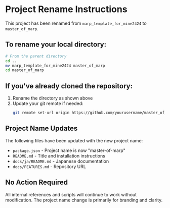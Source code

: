 # Project Rename Instructions

This project has been renamed from `marp_template_for_mine2424` to `master_of_marp`.

## To rename your local directory:

```bash
# From the parent directory
cd ..
mv marp_template_for_mine2424 master_of_marp
cd master_of_marp
```

## If you've already cloned the repository:

1. Rename the directory as shown above
2. Update your git remote if needed:
   ```bash
   git remote set-url origin https://github.com/yourusername/master_of_marp.git
   ```

## Project Name Updates

The following files have been updated with the new project name:
- `package.json` - Project name is now "master-of-marp"
- `README.md` - Title and installation instructions
- `docs/ja/README.md` - Japanese documentation
- `docs/FEATURES.md` - Repository URL

## No Action Required

All internal references and scripts will continue to work without modification. The project name change is primarily for branding and clarity.